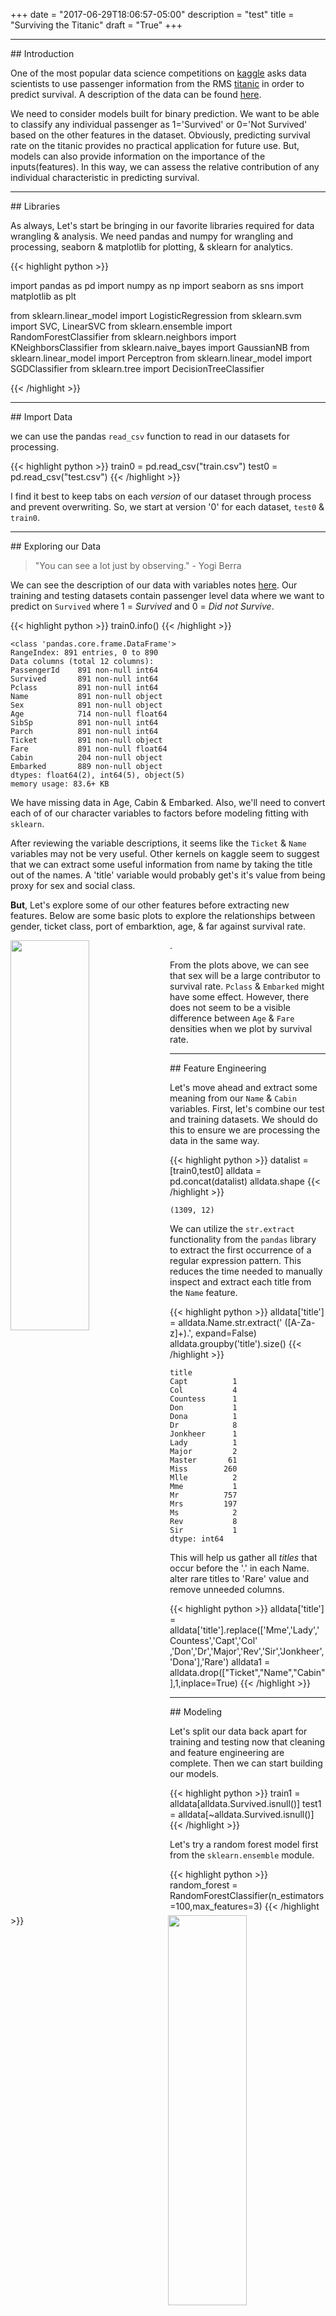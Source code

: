 +++
date = "2017-06-29T18:06:57-05:00"
description = "test"
title = "Surviving the Titanic"
draft = "True"
+++

<hr>
## Introduction

One of the most popular data science competitions on [kaggle](https://www.kaggle.com/) asks data scientists to use passenger information from the RMS [titanic](https://www.kaggle.com/c/titanic) in order to predict survival. A description of the data can be found [here](https://www.kaggle.com/c/titanic/data).

We need to consider models built for binary prediction. We want to be able to classify any individual passenger as 1='Survived' or 0='Not Survived' based on the other features in the dataset. Obviously, predicting survival rate on the titanic provides no practical application for future use. But, models can also provide information on the importance of the inputs(features). In this way, we can assess the relative contribution of any individual characteristic in predicting survival.

<hr>
## Libraries


As always, Let's start be bringing in our favorite libraries required for data wrangling & analysis. We need pandas and numpy for wrangling and processing, seaborn & matplotlib for plotting, & sklearn for analytics.

{{< highlight python >}}

import pandas as pd
import numpy as np
import seaborn as sns
import matplotlib as plt

from sklearn.linear_model import LogisticRegression
from sklearn.svm import SVC, LinearSVC
from sklearn.ensemble import RandomForestClassifier
from sklearn.neighbors import KNeighborsClassifier
from sklearn.naive_bayes import GaussianNB
from sklearn.linear_model import Perceptron
from sklearn.linear_model import SGDClassifier
from sklearn.tree import DecisionTreeClassifier

{{< /highlight >}}

<hr>
## Import Data

we can use the pandas `read_csv` function to read in our datasets for processing.

{{< highlight python >}}
train0 = pd.read_csv("train.csv")
test0 = pd.read_csv("test.csv")
{{< /highlight >}}

I find it best to keep tabs on each *version* of our dataset through process and prevent overwriting. So, we start at version '0' for each dataset, `test0` & `train0`.

<hr>
## Exploring our Data

> "You can see a lot just by observing." - Yogi Berra

We can see the description of our data with variables notes [here](https://www.kaggle.com/c/titanic/data). Our training and testing datasets contain passenger level data where we want to predict on `Survived` where 1 = *Survived* and 0 = *Did not Survive*.

{{< highlight python >}}
train0.info()
{{< /highlight  >}}


```
<class 'pandas.core.frame.DataFrame'>
RangeIndex: 891 entries, 0 to 890
Data columns (total 12 columns):
PassengerId    891 non-null int64
Survived       891 non-null int64
Pclass         891 non-null int64
Name           891 non-null object
Sex            891 non-null object
Age            714 non-null float64
SibSp          891 non-null int64
Parch          891 non-null int64
Ticket         891 non-null object
Fare           891 non-null float64
Cabin          204 non-null object
Embarked       889 non-null object
dtypes: float64(2), int64(5), object(5)
memory usage: 83.6+ KB
```

We have missing data in Age, Cabin & Embarked. Also, we'll need to convert each of of our character variables to factors before modeling fitting with `sklearn`.

After reviewing the variable descriptions, it seems like the `Ticket` & `Name` variables may not be very useful. Other kernels on kaggle seem to suggest that we can extract some useful information from name by taking the title out of the names. A 'title' variable would probably get's it's value from being proxy for sex and social class.

**But**, Let's explore some of our other features before extracting new features. Below are some basic plots to explore the relationships between gender, ticket class, port of embarktion, age, & far against survival rate.

<img align="left" src="/img/titanicbarplot1.svg" width="50%" height="40%"/>
<img align="right" src="/img/titanicbarplot2.svg" width="50%" height="40%"/>

<img align="left" src="/img/titanicdensity1.svg" width="50%" height="40%"/>
<img align="right" src="/img/titanicdensity2.svg" width="50%" height="40%"/>

.

From the plots above, we can see that sex will be a large contributor to survival rate. `Pclass` & `Embarked` might have some effect. However, there does not seem to be a visible difference between `Age` & `Fare` densities when we plot by survival rate.

<hr>
## Feature Engineering

Let's move ahead and extract some meaning from our `Name` & `Cabin` variables. First, let's combine our test and training datasets. We should do this to ensure we are processing the data in the same way.

{{< highlight python >}}
datalist = [train0,test0]
alldata = pd.concat(datalist)
alldata.shape
{{< /highlight  >}}

```
(1309, 12)
```

We can utilize the `str.extract` functionality from the `pandas` library to extract the first occurrence of a regular expression pattern. This reduces the time needed to manually inspect and extract each title from the `Name` feature.

{{< highlight python >}}
alldata['title'] = alldata.Name.str.extract(' ([A-Za-z]+)\.', expand=False)
alldata.groupby('title').size()
{{< /highlight  >}}

```
title
Capt          1
Col           4
Countess      1
Don           1
Dona          1
Dr            8
Jonkheer      1
Lady          1
Major         2
Master       61
Miss        260
Mlle          2
Mme           1
Mr          757
Mrs         197
Ms            2
Rev           8
Sir           1
dtype: int64
```

This will help us gather all *titles* that occur before the '.' in each Name.
alter rare titles to 'Rare' value and remove unneeded columns.

{{< highlight python >}}
alldata['title'] = alldata['title'].replace(['Mme','Lady','Countess','Capt','Col'\
,'Don','Dr','Major','Rev','Sir','Jonkheer','Dona'],'Rare')
alldata1 = alldata.drop(["Ticket","Name","Cabin"],1,inplace=True)
{{< /highlight  >}}

<hr>
## Modeling

Let's split our data back apart for training and testing now that cleaning and feature engineering are complete. Then we can start building our models.

{{< highlight python >}}
train1 = alldata[alldata.Survived.isnull()]
test1 = alldata[~alldata.Survived.isnull()]
{{< /highlight  >}}

Let's try a random forest model first from the `sklearn.ensemble` module.

{{< highlight python >}}
random_forest = RandomForestClassifier(n_estimators=100,max_features=3)
{{< /highlight  >}}
